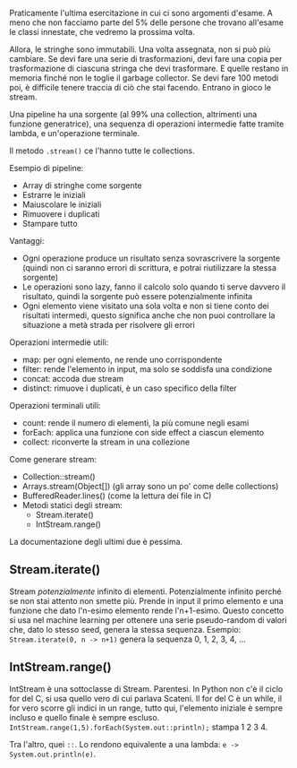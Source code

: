 Praticamente l'ultima esercitazione in cui ci sono argomenti d'esame. A meno che non facciamo parte del 5% delle persone che trovano all'esame le classi innestate, che vedremo la prossima volta.

Allora, le stringhe sono immutabili. Una volta assegnata, non si può più cambiare. Se devi fare una serie di trasformazioni, devi fare una copia per trasformazione di ciascuna stringa che devi trasformare. E quelle restano in memoria finché non le toglie il garbage collector. Se devi fare 100 metodi poi, è difficile tenere traccia di ciò che stai facendo. Entrano in gioco le stream.

Una pipeline ha una sorgente (al 99% una collection, altrimenti una funzione generatrice), una sequenza di operazioni intermedie fatte tramite lambda, e un'operazione terminale.

Il metodo `.stream()` ce l'hanno tutte le collections.

Esempio di pipeline:
* Array di stringhe come sorgente
* Estrarre le iniziali
* Maiuscolare le iniziali
* Rimuovere i duplicati
* Stampare tutto

Vantaggi:
* Ogni operazione produce un risultato senza sovrascrivere la sorgente (quindi non ci saranno errori di scrittura, e potrai riutilizzare la stessa sorgente)
* Le operazioni sono lazy, fanno il calcolo solo quando ti serve davvero il risultato, quindi la sorgente può essere potenzialmente infinita
* Ogni elemento viene visitato una sola volta e non si tiene conto dei risultati intermedi, questo significa anche che non puoi controllare la situazione a metà strada per risolvere gli errori

Operazioni intermedie utili:
* map: per ogni elemento, ne rende uno corrispondente
* filter: rende l'elemento in input, ma solo se soddisfa una condizione
* concat: accoda due stream
* distinct: rimuove i duplicati, è un caso specifico della filter

Operazioni terminali utili:
* count: rende il numero di elementi, la più comune negli esami
* forEach: applica una funzione con side effect a ciascun elemento
* collect: riconverte la stream in una collezione

Come generare stream:
* Collection::stream()
* Arrays.stream(Object[]) (gli array sono un po' come delle collections)
* BufferedReader.lines() (come la lettura dei file in C)
* Metodi statici degli stream:
    * Stream.iterate()
    * IntStream.range()

La documentazione degli ultimi due è pessima.

## Stream.iterate()

Stream *potenzialmente* infinito di elementi. Potenzialmente infinito perché se non stai attento non smette più. Prende in input il primo elemento e una funzione che dato l'n-esimo elemento rende l'n+1-esimo. Questo concetto si usa nel machine learning per ottenere una serie pseudo-random di valori che, dato lo stesso seed, genera la stessa sequenza. Esempio: `Stream.iterate(0, n -> n+1)` genera la sequenza 0, 1, 2, 3, 4, ...

## IntStream.range()

IntStream è una sottoclasse di Stream. Parentesi. In Python non c'è il ciclo for del C, si usa quello vero di cui parlava Scateni. Il for del C è un while, il for vero scorre gli indici in un range, tutto qui, l'elemento iniziale è sempre incluso e quello finale è sempre escluso. `IntStream.range(1,5).forEach(System.out::println);` stampa 1 2 3 4.

Tra l'altro, quei `::`. Lo rendono equivalente a una lambda: `e -> System.out.println(e)`.